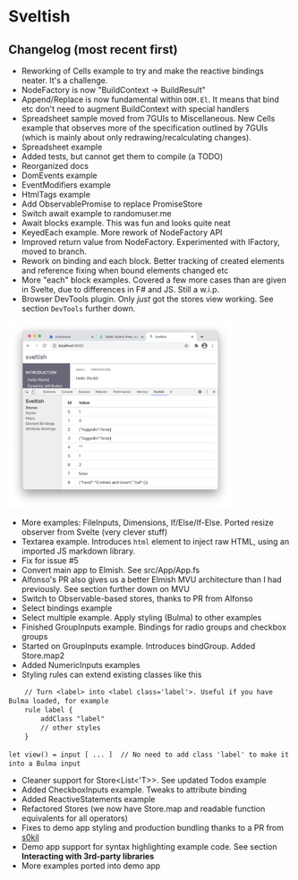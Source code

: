 # Sveltish

## Changelog (most recent first)

- Reworking of Cells example to try and make the reactive bindings neater. It's a challenge.
- NodeFactory is now "BuildContext -> BuildResult"
- Append/Replace is now fundamental within `DOM.El`. It means that bind etc don't need to augment BuildContext with special handlers
- Spreadsheet sample moved from 7GUIs to Miscellaneous. New Cells example that observes more of the specification outlined by 7GUIs (which is mainly about only redrawing/recalculating changes).
- Spreadsheet example
- Added tests, but cannot get them to compile (a TODO)
- Reorganized docs
- DomEvents example
- EventModifiers example
- HtmlTags example
- Add ObservablePromise to replace PromiseStore
- Switch await example to randomuser.me
- Await blocks example. This was fun and looks quite neat
- KeyedEach example. More rework of NodeFactory API
- Improved return value from NodeFactory. Experimented with IFactory, moved to branch.
- Rework on binding and each block. Better tracking of created elements and reference fixing when bound elements changed etc
- More "each" block examples. Covered a few more cases than are given in Svelte, due to differences in F# and JS. Still a w.i.p.
- Browser DevTools plugin. Only *just* got the stores view working. See section `DevTools` further down.
<img src="images/devtools.png" width="400" alt="Screenshot of Sveltish DevTools plugin">

- More examples: FileInputs, Dimensions, If/Else/If-Else. Ported resize observer from Svelte (very clever stuff)
- Textarea example. Introduces `html` element to inject raw HTML, using an imported JS markdown library.
- Fix for issue #5
- Convert main app to Elmish. See src/App/App.fs
- Alfonso's PR also gives us a better Elmish MVU architecture than I had previously. See section further down on MVU
- Switch to Observable-based stores, thanks to PR from Alfonso
- Select bindings example
- Select multiple example. Apply styling (Bulma) to other examples
- Finished GroupInputs example. Bindings for radio groups and checkbox groups
- Started on GroupInputs example. Introduces bindGroup. Added Store.map2
- Added NumericInputs examples
- Styling rules can extend existing classes like this
```
    // Turn <label> into <label class='label'>. Useful if you have Bulma loaded, for example
    rule label {
        addClass "label"
        // other styles
    }

let view() = input [ ... ]  // No need to add class 'label' to make it into a Bulma input
```
- Cleaner support for Store<List<'T>>. See updated Todos example
- Added CheckboxInputs example. Tweaks to attribute binding
- Added ReactiveStatements example
- Refactored Stores (we now have Store.map and readable function equivalents for all operators)
- Fixes to demo app styling and production bundling thanks to a PR from [s0kil](https://github.com/s0kil)
- Demo app support for syntax highlighting example code. See section **Interacting with 3rd-party libraries**
- More examples ported into demo app
